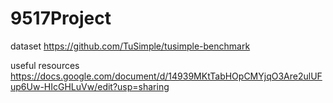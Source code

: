 # 9517Project
dataset
https://github.com/TuSimple/tusimple-benchmark

useful resources
https://docs.google.com/document/d/14939MKtTabHOpCMYjqO3Are2ulUFup6Uw-HIcGHLuVw/edit?usp=sharing
